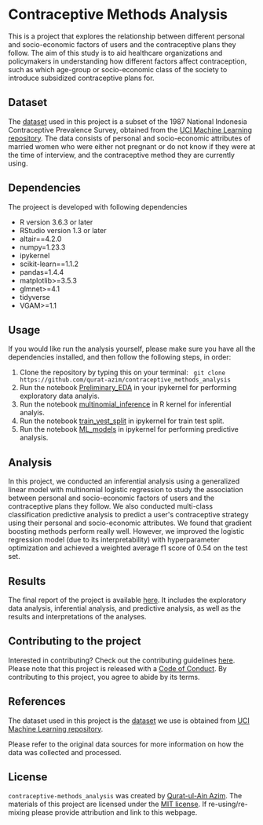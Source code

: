 # Contraceptive Methods Analysis

This is a project that explores the relationship between different personal and socio-economic factors of users and the contraceptive plans they follow. The aim of this study is to aid healthcare organizations and policymakers in understanding how different factors affect contraception, such as which age-group or socio-economic class of the society to introduce subsidized contraceptive plans for.


## Dataset

The [dataset](https://archive.ics.uci.edu/ml/datasets/Contraceptive+Method+Choice) used in this project is a subset of the 1987 National Indonesia Contraceptive Prevalence Survey, obtained from the [UCI Machine Learning repository](https://archive.ics.uci.edu/ml/index.php). The data consists of personal and socio-economic attributes of married women who were either not pregnant or do not know if they were at the time of interview, and the contraceptive method they are currently using.

## Dependencies

The projeect is developed with following dependencies
 - R version 3.6.3 or later
 - RStudio version 1.3 or later
 - altair==4.2.0
 - numpy=1.23.3
 - ipykernel
 - scikit-learn==1.1.2
 - pandas=1.4.4
 - matplotlib>=3.5.3
 - glmnet>=4.1
 - tidyverse
 - VGAM>=1.1

## Usage

If you would like run the analysis yourself, please make sure you have all the dependencies installed, and then follow the following steps, in order:

1. Clone the repository by typing this on your terminal:
``` git clone https://github.com/qurat-azim/contraceptive_methods_analysis```
2. Run the notebook [Preliminary_EDA](https://github.com/qurat-azim/contraceptive_methods_analysis/blob/main/src/Preliminary_EDA.ipynb) in your ipykernel for performing exploratory data analyis.
3. Run the notebook [multinomial_inference](https://github.com/qurat-azim/contraceptive_methods_analysis/blob/main/src/multinomial_inference.ipynb) in R kernel for inferential analyis.
4. Run the notebook [train_yest_split](https://github.com/qurat-azim/contraceptive_methods_analysis/blob/main/src/train_test_split.ipynb) in ipykernel for train test split.
5. Run the notebook [ML_models](https://github.com/qurat-azim/contraceptive_methods_analysis/blob/main/src/ML_models.ipynb) in ipykernel for performing predictive analysis.


## Analysis

In this project, we conducted an inferential analysis using a generalized linear model with multinomial logistic regression to study the association between personal and socio-economic factors of users and the contraceptive plans they follow. We also conducted multi-class classification predictive analysis to predict a user's contraceptive strategy using their personal and socio-economic attributes. We found that gradient boosting methods perform really well. However, we improved the logistic regression model (due to its interpretability) with hyperparameter optimization and achieved a weighted average f1 score of 0.54 on the test set.

## Results

The final report of the project is available [here](https://github.com/qurat-azim/contraceptive_methods_analysis/blob/main/doc/report.md). It includes the exploratory data analysis, inferential analysis, and predictive analysis, as well as the results and interpretations of the analyses.

## Contributing to the project

Interested in contributing? Check out the contributing guidelines [here](https://github.com/qurat-azim/contraceptive_methods_analysis/blob/main/CONTRIBUTING.md). Please note that this project is released with a [Code of Conduct](https://github.com/qurat-azim/contraceptive_methods_analysis/blob/main/CODE_OF_CONDUCT.md). By contributing to this project, you agree to abide by its terms.

## References

The dataset used in this project is the [dataset](https://archive.ics.uci.edu/ml/datasets/Contraceptive+Method+Choice) we use is obtained from [UCI Machine Learning repository](https://archive.ics.uci.edu/ml/index.php).

Please refer to the original data sources for more information on how the data was collected and processed.

## License

`contraceptive-methods_analysis` was created by [Qurat-ul-Ain Azim](https://github.com/qurat-azim). The materials of this project are licensed under the [MIT license](https://github.com/qurat-azim/contraceptive_methods_analysis/blob/main/LICENSE). If re-using/re-mixing please provide attribution and link to this webpage.
